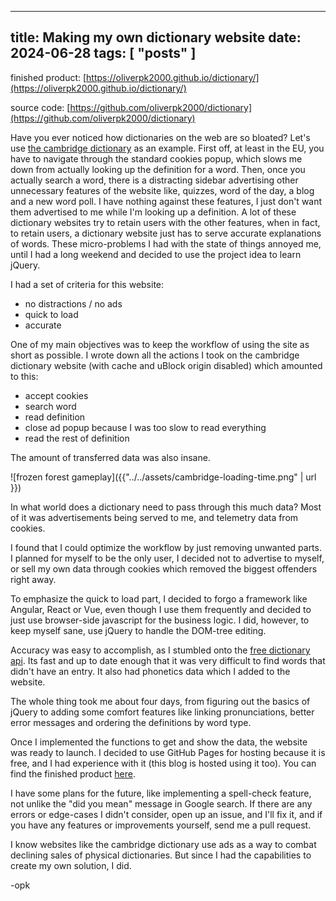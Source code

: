 ---
title: Making my own dictionary website
date: 2024-06-28
tags: [ "posts" ]
------

finished product: [https://oliverpk2000.github.io/dictionary/](https://oliverpk2000.github.io/dictionary/)

source code: [https://github.com/oliverpk2000/dictionary](https://github.com/oliverpk2000/dictionary)

Have you ever noticed how dictionaries on the web are so bloated? Let's
use [the cambridge dictionary](https://dictionary.cambridge.org/dictionary/) as an example. First off, at least in the
EU, you have to navigate through the standard cookies popup, which slows me down from actually looking up the definition
for a
word. Then, once you actually search a word, there is a distracting sidebar advertising other unnecessary features of
the website like, quizzes, word of the day, a blog and a new word poll. I have nothing against these features, I just
don't want them advertised to me while I'm looking up a definition. A lot of these dictionary websites try to retain
users with the other features, when in fact, to retain users, a dictionary website just has to serve accurate
explanations of words. These micro-problems I had with the state of things annoyed me, until I had a long weekend and
decided to use the project idea to learn jQuery.

I had a set of criteria for this website:

- no distractions / no ads
- quick to load
- accurate

One of my main objectives was to keep the workflow of using the site as short as possible. I wrote down all the actions
I took on the cambridge dictionary website (with cache and uBlock origin disabled) which amounted to this:

- accept cookies
- search word
- read definition
- close ad popup because I was too slow to read everything
- read the rest of definition

The amount of transferred data was also insane.

![frozen forest gameplay]({{"../../assets/cambridge-loading-time.png" | url }})

In what world does a dictionary need to pass through this much data? Most of it was advertisements being served to
me, and telemetry data from cookies.

I found that I could optimize the workflow by just removing unwanted parts. I planned for myself to be the only user,
I decided not to advertise to myself, or sell my own data through cookies which removed the biggest offenders right
away.

To emphasize the quick to load part, I decided to forgo a framework like Angular, React or Vue, even though I use them
frequently and decided to just use browser-side javascript for the business logic.
I did, however, to keep myself sane, use jQuery to handle the DOM-tree editing.

Accuracy was easy to accomplish, as I stumbled onto the [free dictionary api](https://dictionaryapi.dev/). Its fast and
up to date enough that it was very difficult to find words that didn't have an entry. It also had phonetics data which I
added to the website.

The whole thing took me about four days,
from figuring out the basics of jQuery to adding some comfort features like linking pronunciations,
better error messages and ordering the definitions by word type.

Once I implemented the functions to get and show the data, the website was ready to launch.
I decided to use GitHub
Pages for hosting because it is free, and I had experience with it (this blog is hosted using it too).
You can find the
finished product [here](https://oliverpk2000.github.io/dictionary/).

I have some plans for the future, like implementing a spell-check feature, not unlike the "did you mean" message in
Google search.
If there are any errors or edge-cases I didn't consider, open up an issue, and I'll fix it, and if you have any features
or improvements yourself, send me a pull request.

I know websites like the cambridge dictionary use ads as a way to combat declining sales of physical dictionaries.
But since I had the capabilities to create my own solution, I did.

-opk